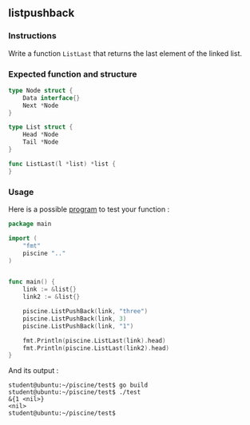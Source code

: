 ## listpushback

### Instructions

Write a function `ListLast` that returns the last element of the linked list.

### Expected function and structure

```go
type Node struct {
	Data interface{}
	Next *Node
}

type List struct {
	Head *Node
	Tail *Node
}

func ListLast(l *list) *list {
}
```

### Usage

Here is a possible [program](TODO-LINK) to test your function :

```go
package main

import (
	"fmt"
	piscine ".."
)


func main() {
	link := &list{}
	link2 := &list{}

	piscine.ListPushBack(link, "three")
	piscine.ListPushBack(link, 3)
	piscine.ListPushBack(link, "1")

	fmt.Println(piscine.ListLast(link).head)
	fmt.Println(piscine.ListLast(link2).head)
}

```

And its output :

```console
student@ubuntu:~/piscine/test$ go build
student@ubuntu:~/piscine/test$ ./test
&{1 <nil>}
<nil>
student@ubuntu:~/piscine/test$
```
